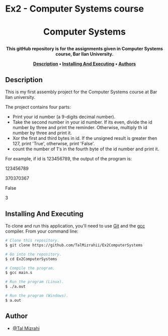 # Ex2 - Computer Systems course


<h1 align="center">
  

  Computer Systems
  <br>
</h1>

<h4 align="center">This gitHub repository is for the assignments given in Computer Systems course, Bar Ilan University.


<p align="center">
  <a href="#description">Description</a> •
  <a href="#installing-and-executing">Installing And Executing</a> •
  <a href="#authors">Authors</a> 
</p>

## Description

This is my first assembly project for the Computer Systems course at Bar Ilan university.

The project contains four parts:
* Print your id number (a 9-digits decimal number).
* Take the second number in your id number. If its even, divide the id number by three and print the reminder. Otherwise, multiply th id number by three and print it.
* Xor the first and third bytes in id. If the unsigned result is greater then 127, print 'True', otherwise, print 'False'.
* count the number of 1's in the fourth byte of the id number and print it.

For example, if id is 123456789, the output of the program is:

123456789

370370367

False

3


## Installing And Executing

To clone and run this application, you'll need to use [Git](https://git-scm.com) and the [gcc](https://gcc.gnu.org/) compiler. From your command line:

```bash
# Clone this repository.
$ git clone https://github.com/TalMizrahii/Ex2ComputerSystems

# Go into the repository.
$ cd Ex2ComputerSystems

# Compile the program.
$ gcc main.s

# Run the program (Linux).
$ ./a.out
```
```bash
# Run the program (Windows).
$ a.out
```


## Author
* [@Tal Mizrahi](https://github.com/TalMizrahii)


